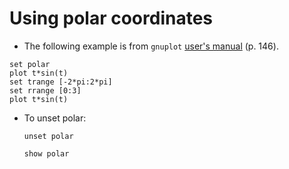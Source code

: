 # Using polar coordinates
- The following example is from `gnuplot` [user's manual](www.gnuplot.info/docs_4.6/gnuplot.pdf) (p. 146).

```
set polar
plot t*sin(t)
set trange [-2*pi:2*pi]
set rrange [0:3]
plot t*sin(t)
```

- To unset polar:
	```
	unset polar

	show polar
	```
